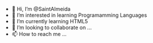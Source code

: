 - 👋 Hi, I’m @SaintAlmeida
- 👀 I’m interested in learning Programamming Languages
- 🌱 I’m currently learning HTML5
- 💞️ I’m looking to collaborate on ...
- 📫 How to reach me ...

<!---
SaintAlmeida/SaintAlmeida is a ✨ special ✨ repository because its `README.md` (this file) appears on your GitHub profile.
You can click the Preview link to take a look at your changes.
--->
